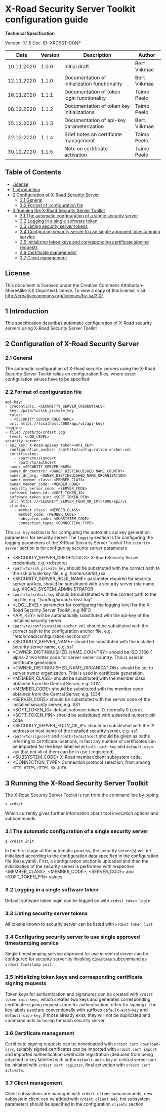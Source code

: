 # X-Road Security Server Toolkit configuration guide

**Technical Specification**

Version: 1.1.5
Doc. ID: XRDSST-CONF

| Date       | Version     | Description                                                                  | Author             |
|------------|-------------|------------------------------------------------------------------------------|--------------------|
| 10.11.2020 | 1.0.0       | Initial draft                                                                | Bert Viikmäe       |
| 12.11.2020 | 1.1.0       | Documentation of initialization functionality                                | Bert Viikmäe       |
| 16.11.2020 | 1.1.1       | Documentation of token login functionality                                   | Taimo Peelo        |
| 08.12.2020 | 1.1.2       | Documentation of token key initializations                                   | Taimo Peelo        |
| 15.12.2020 | 1.1.3       | Documentation of api-key parameterization                                    | Bert Viikmäe       |
| 22.12.2020 | 1.1.4       | Brief notes on certificate management                                        | Taimo Peelo        |
| 30.12.2020 | 1.1.5       | Note on certificate activation                                               | Taimo Peelo        |


## Table of Contents



<!-- vim-markdown-toc GFM -->

* [License](#license)
* [1 Introduction](#1-introduction)
* [2 Configuration of X-Road Security Server](#2-configuration-of-x-road-security-server)
	* [2.1 General](#21-general)
	* [2.2 Format of configuration file](#22-format-of-configuration-file)
* [3 Running the X-Road Security Server Toolkit](#3-running-the-x-road-security-server-toolkit)
	* [3.1 The automatic configuration of a single security server](#31-the-automatic-configuration-of-a-single-security-server)
	* [3.2 Logging in a single software token](#32-logging-in-a-single-software-token)
	* [3.3 Listing security server tokens](#33-listing-security-server-tokens)
	* [3.4 Configuring security server to use single approved timestamping service](#34-configuring-security-server-to-use-single-approved-timestamping-service)
	* [3.5 Initializing token keys and corresponding certificate signing requests](#35-initializing-token-keys-and-corresponding-certificate-signing-requests)
	* [3.6 Certificate management](#36-certificate-management)
	* [3.7 Client management](#37-client-management)

<!-- vim-markdown-toc -->

## License

This document is licensed under the Creative Commons Attribution-ShareAlike 3.0 Unported License. To view a copy of this license, visit http://creativecommons.org/licenses/by-sa/3.0/.

## 1 Introduction

This specification describes automatic configuration of X-Road security servers using X-Road Security Server Toolkit

## 2 Configuration of X-Road Security Server

### 2.1 General

The automatic configuration of X-Road security servers using the X-Road Security Server Toolkit relies on configuration files, where exact configuration values have to be specified

### 2.2 Format of configuration file
```
api-key:
- credentials: <SECURITTY_SERVER_CREDENTIALS>
  key: /path/to/ssh_private_key
  roles:
  - <SECURITY_SERVER_ROLE_NAME>
  url: https://localhost:4000/api/v1/api-keys
logging:
- file: /path/to/xrdsst.log
  level: <LOG_LEVEL>
security-server:
- api_key: X-Road-apikey token=<API_KEY>
  configuration_anchor: /path/to/configuration-anchor.xml
  certificates:
    - /path/to/signcert
    - /path/to/authcert
  name: <SECURITY_SERVER_NAME>
  owner_dn_country: <OWNER_DISTINGUISHED_NAME_COUNTRY>
  owner_dn_org: <OWNER_DISTINGUISHED_NAME_ORGANIZATION>
  owner_member_class: <MEMBER_CLASS>
  owner_member_code: <MEMBER_CODE>
  security_server_code: <SERVER_CODE>
  software_token_id: <SOFT_TOKEN_ID>
  software_token_pin: <SOFT_TOKEN_PIN>
  url: https://<SECURITY_SERVER_FQDN_OR_IP>:4000/api/v1
  clients:
    - member_class: <MEMBER_CLASS>
      member_code: <MEMBER_CODE>
      subsystem_code: <SUBSYSTEM_CODE>
      connection_type: <CONNECTION_TYPE>
```

The ``api-key`` section is for configuring the automatic api key generation parameters for security server
The ``logging`` section is for configuring the logging parameters of the X-Road Security Server Toolkit
The ``security-server`` section is for configuring security server parameters

* <SECURITY_SERVER_CREDENTIALS> X-Road Security Server credentials, e.g. xrd:secret
* ``/path/to/ssh_private_key`` should be substituted with the correct path to the ssh private key file, e.g. home/user/id_rsa
* <SECURITY_SERVER_ROLE_NAME> parameter required for security server api key, should be substituted with a security server role name, e.g. XROAD_SYSTEM_ADMINISTRATOR    
* ``/path/to/xrdsst.log`` should be substituted with the correct path to the log file, e.g. "/var/log/xroad/xrdsst.log"
* <LOG_LEVEL> parameter for configuring the logging level for the X-Road Security Server Toolkit, e.g INFO
* <API_KEY> will be automatically substituted with the api-key of the installed security server
* ``/path/to/configuration-anchor.xml`` should be substituted with the correct path to the configuration anchor file, e.g. "/etc/xroad/configuration-anchor.xml"
* <SECURITY_SERVER_NAME> should be substituted with the installed security server name, e.g. ss1
* <OWNER_DISTINGUISHED_NAME_COUNTRY> should be ISO 3166-1 alpha-2 two letter code for server owner country. This is used in certificate generation.
* <OWNER_DISTINGUISHED_NAME_ORGANIZATION> should be set to server owner organization. This is used in certificate generation.
* <MEMBER_CLASS> should be substituted with the member class obtained from the Central Server, e.g. GOV
* <MEMBER_CODE> should be substituted with the member code obtained from the Central Server, e.g. 1234
* <SERVER_CODE> should be substituted with the server code of the installed security server, e.g. SS1
* <SOFT_TOKEN_ID> default software token ID, normally 0 (zero).
* <SOFT_TOKEN_PIN> should be substituted with a desired numeric pin code
* <SECURITY_SERVER_FQDN_OR_IP> should be substituted with the IP address or host name of the installed security server, e.g. ss1
* ``/path/to/signcert`` and ``/path/to/authcert`` should be given as paths referring to certificate locations,
in fact any number of certificates can be imported for the keys labelled ``default-auth-key`` and ``default-sign-key``
(but not all of them can be in use / registered)
* <SUBSYSTEM_CODE> X-Road member/client subsystem code.
* <CONNECTION_TYPE> Connection protocol selection, from among ``HTTP``, ``HTTPS``, ``HTTPS_NO_AUTH``.

## 3 Running the X-Road Security Server Toolkit

The X-Road Security Server Toolkit is run from the command line by typing:

```
$ xrdsst
```

Which currently gives further information about tool invocation options and subcommands.

### 3.1 The automatic configuration of a single security server

```
$ xrdsst init
```

In the first stage of the automatic process, the security server(s) will be initialized according to the configuration data specified
in the configuration file (base.yaml). First, a configuration anchor is uploaded and then the initialization of the security server
is performed with respective <MEMBER_CLASS>, <MEMBER_CODE>, <SERVER_CODE> and <SOFT_TOKEN_PIN> values.

### 3.2 Logging in a single software token

Default software token login can be logged on with ``xrdsst token login``

### 3.3 Listing security server tokens

All tokens known to security server can be listed with ``xrdsst token list``

### 3.4 Configuring security server to use single approved timestamping service

Single timestamping service approved for use in central server can be configured for security server by invoking ``timestamp`` subcommand
as ``xrdsst timestamp init``.

### 3.5 Initializing token keys and corresponding certificate signing requests

Token keys for authentication and signatures can be created with ``xrdsst token init-keys``, which creates
two keys and generates corresponding certificate signing requests (one for authentication, other for signing).
The key labels used are conventionally with suffixes ``default-auth-key`` and ``default-sign-key``, if
those already exist, they will not be duplicated and command acts as no-op for such security server.

### 3.6 Certificate management
Certificate signing requests can be downloaded with ``xrdsst cert download-csrs``, suitably signed
certificates can be imported with ``xrdsst cert import`` and imported authentication certificate registration (deduced
from being attached to key labelled with suffix ``default-auth-key`` at central server can be initiated with ``xrdsst
cert register``, final activation with ``xrdsst cert activate``.

### 3.7 Client management
Client subsystems are managed with ``xrdsst client`` subcommands, new subsystem client can be added with
``xrdsst client add``, the subsystem parameters should be specified in the configuration ``clients`` section.
